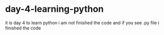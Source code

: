 # day-4-learning-python
it is day 4 to learn python i am not finished the code and if you see .py file i finished the code
